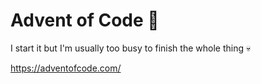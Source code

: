 # Advent of Code 🎄

I start it but I'm usually too busy to finish the whole thing 💀

https://adventofcode.com/
